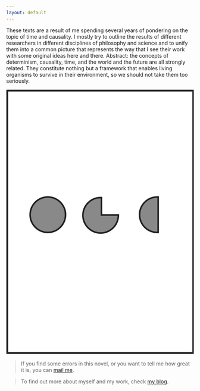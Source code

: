 ```yaml
---
layout: default
---
```


These texts are a result of me spending several years of pondering on the topic of time and causality. I mostly try to outline the results of different researchers in different disciplines of philosophy and science and to unify them into a common picture that represents the way that I see their work with some original ideas here and there. Abstract: the concepts of determinism, causality, time, and the world and the future are all strongly related. They constitute nothing but a framework that enables living organisms to survive in their environment, so we should not take them too seriously.

[![cover.svg](cover.svg)](00)

> If you find some errors in this novel, or you want to tell me how great it is, you can [mail me](mailto:marinovboris@gmail.com).

> To find out more about myself and my work, check [my blog](/).
